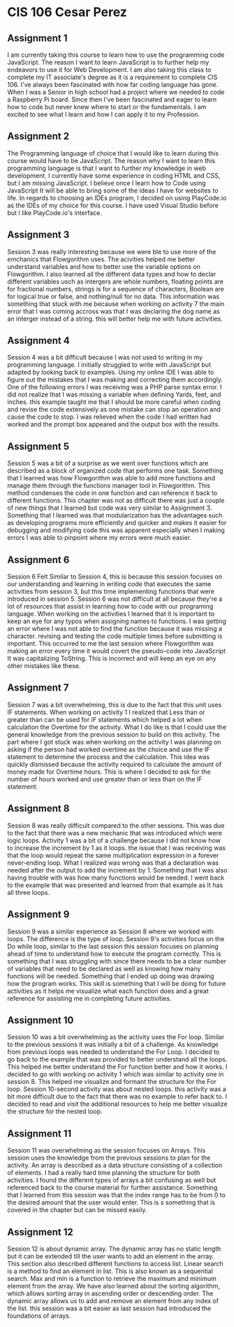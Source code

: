 # CIS 106 Cesar Perez

## Assignment 1

I am currently taking this course to learn how to use the programming code JavaScript. The reason I want to learn JavaScript is to further help my endeavors to use it for Web Development. I am also taking this class to complete my IT associate's degree as it is a requirement to complete CIS 106. I've always been fascinated with how far coding language has gone. When I was a Senior in high school had a project where we needed to code a Raspberry Pi board. Since then I've been fascinated and eager to learn how to code but never knew where to start or the fundamentals. I am excited to see what I learn and how I can apply it to my Profession.

## Assignment 2

The Programming language of choice that I would like to learn during this course would have to be JavaScript. The reason why I want to learn this programming language is that I want to further my knowledge in web development. I currently have some experience in coding HTML and CSS, but I am missing JavaScript. I believe once I learn how to Code using JavaScript It will be able to bring some of the ideas I have for websites to life. In regards to choosing an IDEs program, I  decided on using PlayCode.io as the IDEs of my choice for this course. I have used Visual Studio before but I like PlayCode.io's interface.

## Assignment 3

Session 3 was really interesting because we were ble to use more of the emchanics that Flowgorithm uses. The acivities helped me better understand variables and how to better use the variable options on Flowgorithm. I also learned all the different data types and how to declar different variables usch as intergers are whole numbers, floating points are for fractional numbers, strings is for a sequence of characters, Boolean are for logical true or false, and nothing/null for no data. This information was something that stuck with me because when working on activity 7 the main error that I was coming accross was that I was declaring the dog name as an interger instead of a string. this will better help me with future activities. 

## Assignment 4

Session 4 was a bit difficult because I was not used to writing in my programming language. I initially struggled to write with JavaScript but adapted by looking back to examples. Using my online IDE I was able to figure out the mistakes that I was making and correcting them accordingly. One of the following errors I was receiving was a PHP parse syntax error. I did not realize that I was missing a variable when defining Yards, feet, and inches. this example taught me that I should be more careful when coding and revise the code extensively as one mistake can stop an operation and cause the code to stop. I was relieved when the code I had written had worked and the prompt box appeared and the output box with the results.

## Assignment 5

Session 5 was a bit of a surprise as we went over functions which are described as a block of organized code that performs one task. Something that I learned was how Flowgorithm was able to add more functions and manage them through the functions manager tool in Flowgorithm. This method condenses the code in one function and can reference it back to different functions. This chapter was not as difficult there was just a couple of new things that I learned but code was very similar to Assignment 3. Something that I learned was that modularization has the advantages such as developing programs more efficiently and quicker and makes it easier for debugging and modifying code this was apparent especially when I making errors I was able to pinpoint where my errors were much easier.

## Assignment 6

Session 6 Felt Similar to Session 4, this is because this session focuses on our understanding and learning in writing code that executes the same activities from session 3, but this time implementing functions that were introduced in session 5. Session 6 was not difficult at all because they're a lot of resources that assist in learning how to code with our programing language. When working on the activities I learned that it is important to keep an eye for any typos when assigning names to functions. I was getting an error where I was not able to find the function because it was missing a character. revising and testing the code multiple times before submitting is important. This occurred to me the last session where Flowgorithm was making an error every time it would covert the pseudo-code into JavaScript It was capitalizing ToString. This is incorrect and will keep an eye on any other mistakes like these.

## Assignment 7

Session 7 was a bit overwhelming, this is due to the fact that this unit uses IF statements. When working on activity 1 I realized that Less than or greater than can be used for IF statements which helped a lot when calculation the Overtime for the activity. What I do like is that I could use the general knowledge from the previous session to build on this activity. The part where I got stuck was when working on the activity I was planning on asking if the person had worked overtime as the choice and use the IF statement to determine the process and the calculation. This idea was quickly dismissed because the activity required to calculate the amount of money made for Overtime hours. This is where I decided to ask for the number of hours worked and use greater than or less than on the IF statement.

## Assignment 8

Session 8 was really difficult compared to the other sessions. This was due to the fact that there was a new mechanic that was introduced which were logic loops. Activity 1 was a bit of a challenge because I did not know how to increase the increment by 1 as it loops. the issue that I was receiving was that the loop would repeat the same multiplication expression in a forever never-ending loop. What I realized was wrong was that a declaration was needed after the output to add the increment by 1. Something that I was also having trouble with was how many functions would be needed. I went back to the example that was presented and learned from that example as It has all three loops.

## Assignment 9

Session 9 was a similar experience as Session 8 where we worked with loops. The difference is the type of loop. Session 9's activities focus on the Do while loop, similar to the last session this session focuses on planning ahead of time to understand how to execute the program correctly. This is something that I was struggling with since there needs to be a clear number of variables that need to be declared as well as knowing how many functions will be needed. Something that I ended up doing was drawing how the program works. This skill is something that I will be doing for future activities as it helps me visualize what each function does and a great reference for assisting me in completing future activities.

## Assignment 10

Session 10 was a bit overwhelming as the activity uses the For loop. Similar to the previous sessions it was initially a bit of a challenge. As knowledge from previous loops was needed to understand the For Loop. I decided to go back to the example that was provided to better understand all the loops. This helped me better understand the For function better and how it works. I decided to go with working on activity 1 which was similar to activity one in session 8. This helped me visualize and formant the structure for the For loop. Session 10-second activity was about nested loops. this activity was a bit more difficult due to the fact that there was no example to refer back to. I decided to read and visit the additional resources to help me better visualize the structure for the nested loop.

## Assignment 11
Session 11 was overwhelming as the session focuses on Arrays. This session uses the knowledge from the previous sessions to plan for the activity. An array is described as a data structure consisting of a collection of elements. I had a really hard time planning the structure for both activities. I found the different types of arrays a bit confusing as well but referenced back to the course material for further assistance. Something that I learned from this session was that the index range has to be from 0 to the desired amount that the user would enter. This is s something that is covered in the chapter but can be missed easily.

## Assignment 12
Session 12 is about dynamic array. The dynamic array has no static length but it can be extended till the user wants to add an element in the array. This section also described different functions to access list. Linear search is a method to find an element in list. This is also known as a sequential search. Max and min is a function to retrieve the maximum and minimum element from the array. We have also learned about the sorting algorithm, which allows sorting array in ascending order or descending order. The dynamic array allows us to add and remove an element from any index of the list. this session was a bit easier as last session had introduced the foundations of arrays.
